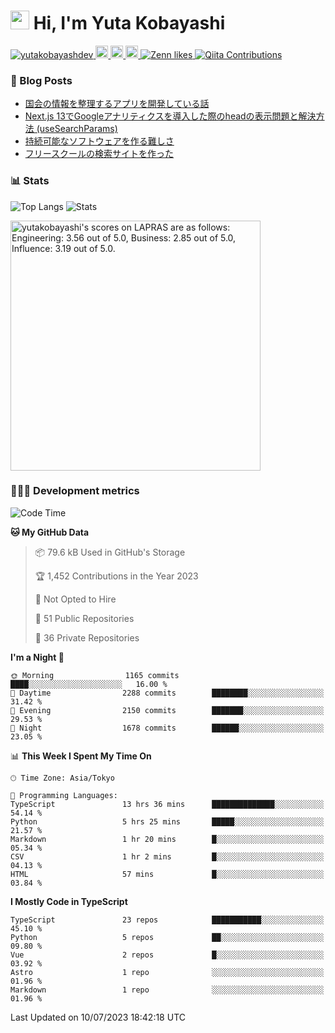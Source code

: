 <h1><img src="https://emojis.slackmojis.com/emojis/images/1613942336/14158/balloons.gif?1613942336" width="30"/> Hi, I'm Yuta Kobayashi</h1>

<p align="left"> 
  <a href="https://github.com/yutakobayashidev/yutakobayashidev/">
    <img src="https://komarev.com/ghpvc/?username=yutakobayashdev" alt="yutakobayashdev" />
  </a>
  <a href="https://mastodon.social/@yutakobayashi">
    <img height="20" src="https://img.shields.io/mastodon/follow/107202517736161782?domain=https%3A%2F%2Fmastodon.social&label=Mastodon&logo=mastodon&style=plastic" />
  </a>
  <a href="https://github.com/yutakobayashidev">
    <img height="20" src="https://img.shields.io/github/followers/yutakobayashidev?label=follow&logo=github&style=flat" />
  </a>
  <a href="https://www.reddit.com/user/yutakobayashi">
    <img height="20" src="https://img.shields.io/reddit/user-karma/combined/yutakobayashi?label=Reddit&logo=reddit&style=flat" />
  </a>
  <a href="https://zenn.dev/yutakobayashi">
    <img src="https://badgen.org/img/zenn/yutakobayashi/likes?style=plastic" alt="Zenn likes" />
  </a>
  <a href="https://qiita.com/yutakobayashi">
    <img src="https://badgen.org/img/qiita/yutakobayashi/contributions?style=plastic" alt="Qiita Contributions" />
  </a>
</p>

### 📕 Blog Posts

<!-- BLOG-POST-LIST:START -->
- [国会の情報を整理するアプリを開発している話](https://yutakobayashi.dev/blog/capitalens)
- [Next.js 13でGoogleアナリティクスを導入した際のheadの表示問題と解決方法 &lpar;useSearchParams&rpar;](https://zenn.dev/yutakobayashi/articles/head-google-analytics)
- [持続可能なソフトウェアを作る難しさ](https://yutakobayashi.dev/blog/sustainable-software)
- [フリースクールの検索サイトを作った](https://yutakobayashi.dev/blog/freeschool-search)
<!-- BLOG-POST-LIST:END -->

### 📊 Stats

![Top Langs](https://github-readme-stats.vercel.app/api/top-langs/?username=yutakobayashidev)
![Stats](https://github-readme-stats.vercel.app/api?username=yutakobayashidev&count_private=true&show_icons=true&line_height=40)

<!--START_SECTION:lapras-card-->
<p ><a href="https://lapras.com/public/yutakobayashi" target="_blank" rel="noopener noreferrer"><img alt="yutakobayashi's scores on LAPRAS are as follows: Engineering: 3.56 out of 5.0, Business: 2.85 out of 5.0, Influence: 3.19 out of 5.0." src="https://lapras-card-generator.vercel.app/api/svg?e=3.56&b=2.85&i=3.19&b1=%23020e27&b2=%230e5593&i1=%2303102f&i2=%231688bf&l=en" width="400" ></a></p>
<!--END_SECTION:lapras-card-->

### 👩🏻‍💻 Development metrics

<!--START_SECTION:waka-->
![Code Time](http://img.shields.io/badge/Code%20Time-1%2C419%20hrs%2042%20mins-blue)

**🐱 My GitHub Data** 

> 📦 79.6 kB Used in GitHub's Storage 
 > 
> 🏆 1,452 Contributions in the Year 2023
 > 
> 🚫 Not Opted to Hire
 > 
> 📜 51 Public Repositories 
 > 
> 🔑 36 Private Repositories 
 > 
**I'm a Night 🦉** 

```text
🌞 Morning                1165 commits        ████░░░░░░░░░░░░░░░░░░░░░   16.00 % 
🌆 Daytime                2288 commits        ████████░░░░░░░░░░░░░░░░░   31.42 % 
🌃 Evening                2150 commits        ███████░░░░░░░░░░░░░░░░░░   29.53 % 
🌙 Night                  1678 commits        ██████░░░░░░░░░░░░░░░░░░░   23.05 % 
```


📊 **This Week I Spent My Time On** 

```text
🕑︎ Time Zone: Asia/Tokyo

💬 Programming Languages: 
TypeScript               13 hrs 36 mins      ██████████████░░░░░░░░░░░   54.14 % 
Python                   5 hrs 25 mins       █████░░░░░░░░░░░░░░░░░░░░   21.57 % 
Markdown                 1 hr 20 mins        █░░░░░░░░░░░░░░░░░░░░░░░░   05.34 % 
CSV                      1 hr 2 mins         █░░░░░░░░░░░░░░░░░░░░░░░░   04.13 % 
HTML                     57 mins             █░░░░░░░░░░░░░░░░░░░░░░░░   03.84 % 
```

**I Mostly Code in TypeScript** 

```text
TypeScript               23 repos            ███████████░░░░░░░░░░░░░░   45.10 % 
Python                   5 repos             ██░░░░░░░░░░░░░░░░░░░░░░░   09.80 % 
Vue                      2 repos             █░░░░░░░░░░░░░░░░░░░░░░░░   03.92 % 
Astro                    1 repo              ░░░░░░░░░░░░░░░░░░░░░░░░░   01.96 % 
Markdown                 1 repo              ░░░░░░░░░░░░░░░░░░░░░░░░░   01.96 % 
```




 Last Updated on 10/07/2023 18:42:18 UTC
<!--END_SECTION:waka-->

